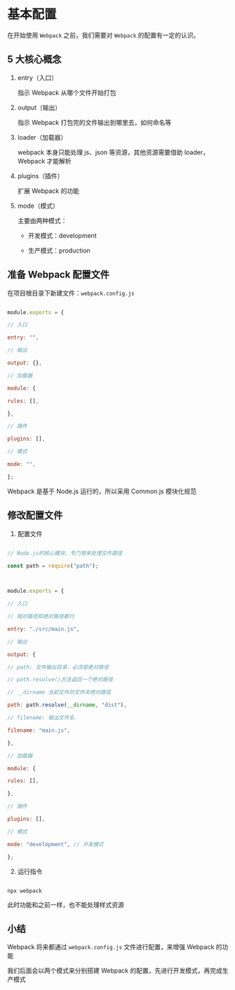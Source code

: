 # 基本配置

在开始使用 `Webpack` 之前，我们需要对 `Webpack` 的配置有一定的认识。

## 5 大核心概念

1. entry（入口）

    指示 Webpack 从哪个文件开始打包

2. output（输出）

    指示 Webpack 打包完的文件输出到哪里去，如何命名等

3. loader（加载器）

    webpack 本身只能处理 js、json 等资源，其他资源需要借助 loader，Webpack 才能解析

4. plugins（插件）

    扩展 Webpack 的功能

5. mode（模式）

    主要由两种模式：

    - 开发模式：development

    - 生产模式：production

## 准备 Webpack 配置文件

在项目根目录下新建文件：`webpack.config.js`

```js

module.exports = {

// 入口

entry: "",

// 输出

output: {},

// 加载器

module: {

rules: [],

},

// 插件

plugins: [],

// 模式

mode: "",

};

```

Webpack 是基于 Node.js 运行的，所以采用 Common.js 模块化规范

## 修改配置文件

1. 配置文件

```js

// Node.js的核心模块，专门用来处理文件路径

const path = require("path");

  

module.exports = {

// 入口

// 相对路径和绝对路径都行

entry: "./src/main.js",

// 输出

output: {

// path: 文件输出目录，必须是绝对路径

// path.resolve()方法返回一个绝对路径

// __dirname 当前文件的文件夹绝对路径

path: path.resolve(__dirname, "dist"),

// filename: 输出文件名

filename: "main.js",

},

// 加载器

module: {

rules: [],

},

// 插件

plugins: [],

// 模式

mode: "development", // 开发模式

};

```

2. 运行指令

```:no-line-numbers

npx webpack

```

此时功能和之前一样，也不能处理样式资源

## 小结

Webpack 将来都通过 `webpack.config.js` 文件进行配置，来增强 Webpack 的功能

我们后面会以两个模式来分别搭建 Webpack 的配置，先进行开发模式，再完成生产模式
